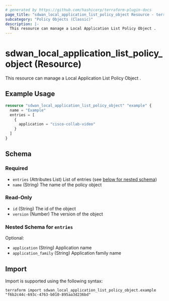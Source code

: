 ```yaml
---
# generated by https://github.com/hashicorp/terraform-plugin-docs
page_title: "sdwan_local_application_list_policy_object Resource - terraform-provider-sdwan"
subcategory: "Policy Objects (Classic)"
description: |-
  This resource can manage a Local Application List Policy Object .
---
```


# sdwan_local_application_list_policy_object (Resource)

This resource can manage a Local Application List Policy Object .

## Example Usage

```terraform
resource "sdwan_local_application_list_policy_object" "example" {
  name = "Example"
  entries = [
    {
      application = "cisco-collab-video"
    }
  ]
}
```

<!-- schema generated by tfplugindocs -->
## Schema

### Required

- `entries` (Attributes List) List of entries (see [below for nested schema](#nestedatt--entries))
- `name` (String) The name of the policy object

### Read-Only

- `id` (String) The id of the object
- `version` (Number) The version of the object

<a id="nestedatt--entries"></a>
### Nested Schema for `entries`

Optional:

- `application` (String) Application name
- `application_family` (String) Application family name

## Import

Import is supported using the following syntax:

```shell
terraform import sdwan_local_application_list_policy_object.example "f6b2c44c-693c-4763-b010-895aa3d236bd"
```
